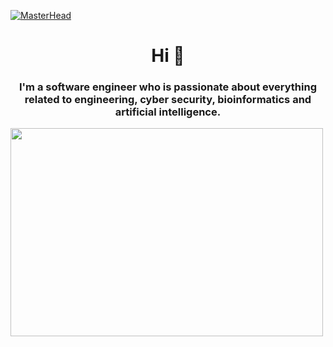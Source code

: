  [![MasterHead](https://giffiles.alphacoders.com/212/212812.gif)](https://emmanuelepp.com/)
<h1 align="center">Hi 👋
<h3 align="center">I'm a software engineer who is passionate about everything related to engineering, cyber security, bioinformatics and artificial intelligence.</h3>
<img src="https://animesher.com/orig/2/204/2045/20456/animesher.com_gif-ghost-in-the-shell-coding-2045678.gif" width="500" height="333">


